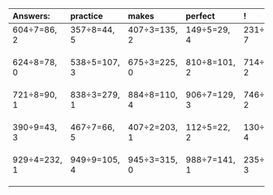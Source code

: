 | Answers: | practice | makes | perfect | ! |
| :--- | :--- | :--- | :--- | :--- |
| 604÷7=86, 2 | 357÷8=44, 5 | 407÷3=135, 2 | 149÷5=29, 4 | 231÷8=28, 7 | 
|   |   |   |   |   | 
|   |   |   |   |   | 
|   |   |   |   |   | 
| 624÷8=78, 0 | 538÷5=107, 3 | 675÷3=225, 0 | 810÷8=101, 2 | 714÷8=89, 2 | 
|   |   |   |   |   | 
|   |   |   |   |   | 
|   |   |   |   |   | 
| 721÷8=90, 1 | 838÷3=279, 1 | 884÷8=110, 4 | 906÷7=129, 3 | 746÷4=186, 2 | 
|   |   |   |   |   | 
|   |   |   |   |   | 
|   |   |   |   |   | 
| 390÷9=43, 3 | 467÷7=66, 5 | 407÷2=203, 1 | 112÷5=22, 2 | 130÷7=18, 4 | 
|   |   |   |   |   | 
|   |   |   |   |   | 
|   |   |   |   |   | 
| 929÷4=232, 1 | 949÷9=105, 4 | 945÷3=315, 0 | 988÷7=141, 1 | 235÷8=29, 3 | 
|   |   |   |   |   | 
|   |   |   |   |   | 
|   |   |   |   |   | 
